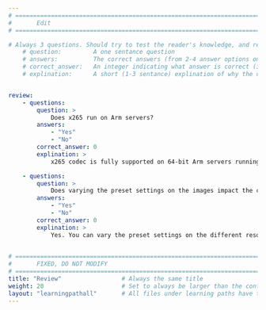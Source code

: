 ```yaml
---
# ================================================================================
#       Edit
# ================================================================================

# Always 3 questions. Should try to test the reader's knowledge, and reinforce the key points you want them to remember.
    # question:         A one sentance question
    # answers:          The correct answers (from 2-4 answer options only). Should be surrounded by quotes.
    # correct_answer:   An integer indicating what answer is correct (index starts from 0)
    # explination:      A short (1-3 sentance) explination of why the correct answer is correct. Can add aditional context if desired


review:
    - questions:
        question: >
            Does x265 run on Arm servers?
        answers:
            - "Yes"
            - "No"
        correct_answer: 0                     
        explination: >
            x265 codec is fully supported on 64-bit Arm servers running Linux.

    - questions:
        question: >
            Does varying the preset settings on the images impact the codec performance?
        answers:
            - "Yes"
            - "No"
        correct_answer: 0                     
        explination: >
            Yes. You can vary the preset settings on the different resolution images and measure the impact on performance.
               

# ================================================================================
#       FIXED, DO NOT MODIFY
# ================================================================================
title: "Review"                 # Always the same title
weight: 20                      # Set to always be larger than the content in this path
layout: "learningpathall"       # All files under learning paths have this same wrapper
---
```

